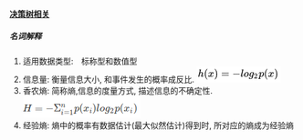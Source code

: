 #### [决策树相关](https://blog.csdn.net/jiaoyangwm/article/details/79525237#%E5%86%B3%E7%AD%96%E6%A0%91)
##### 名词解释
1. 适用数据类型:　标称型和数值型
2. 信息量: 衡量信息大小, 和事件发生的概率成反比. ![data/image_xxl.png](data/image_xxl.png)
3. 香农熵: 简称熵,信息的度量方式, 描述信息的不确定性.  ![data/image_xxs.png](data/image_xxs.png)
4. 经验熵: 熵中的概率有数据估计(最大似然估计)得到时, 所对应的熵成为经验熵
